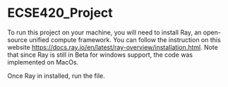 # ECSE420_Project
To run this project on your machine, you will need to install Ray, an open-source unified compute framework. You can follow the instruction on this website https://docs.ray.io/en/latest/ray-overview/installation.html. Note that since Ray is still in Beta for windows support, the code was implemented on MacOs.

Once Ray in installed, run the file.
